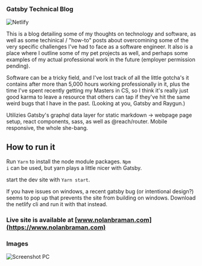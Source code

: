 ### Gatsby Technical Blog

![Netlify](https://img.shields.io/netlify/9ccdad1b-04a6-41fd-9c4b-fda041a8872a)



This is a blog detailing some of my thoughts on technology and software, as well as some techinical / "how-to" posts about overcomining some of the very specific challenges I've had to face as a software engineer. It also is a place where I outline some of my pet projects as well, and perhaps some examples of my actual professional work in the future (employer permission pending). 

Software can be a tricky field, and I've lost track of all the little gotcha's it contains after more than 5,000 hours working professionally in it, plus the time I've spent recently getting my Masters in CS, so I think it's really just good karma to leave a resource that others can tap if they've hit the same weird bugs that I have in the past. (Looking at you, Gatsby and Raygun.)

Utilizies Gatsby's graphql data layer for static markdown -> webpage page setup, react components, sass, as well as @reach/router. Mobile responsive, the whole she-bang. 

## How to run it

Run <code>Yarn</code> to install the node module packages. <code>Npm i</code> can be used, but yarn plays a little nicer with Gatsby. 

start the dev site with <code>Yarn start</code>. 

If you have issues on windows, a recent gatsby bug (or intentional design?) seems to pop up that prevents the site from building on windows. Download the netlify cli and run it with that instead. 


### Live site is available at [www.nolanbraman.com](https://www.nolanbraman.com)

### Images
![Screenshot PC](https://i.imgur.com/e9aSKIU.png)
